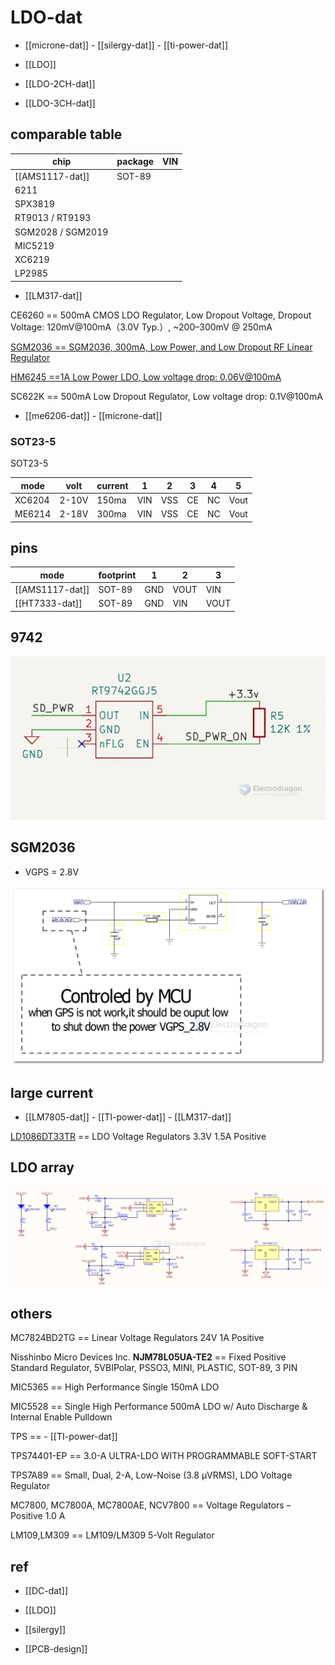 
# LDO-dat 

- [[microne-dat]] - [[silergy-dat]] - [[ti-power-dat]]

- [[LDO]]

- [[LDO-2CH-dat]]

- [[LDO-3CH-dat]]

## comparable table 

| chip              | package | VIN |
| ----------------- | ------- | --- |
| [[AMS1117-dat]]   | SOT-89  |     |
| 6211              |         |     |
| SPX3819           |         |     |
| RT9013 / RT9193   |         |     |
| SGM2028 / SGM2019 |         |     |
| MIC5219           |         |     |
| XC6219            |         |     |
| LP2985            |         |     |

- [[LM317-dat]]

CE6260 == 500mA CMOS LDO Regulator, Low Dropout Voltage, Dropout Voltage: 120mV@100mA（3.0V Typ.）, ~200–300mV @ 250mA

[SGM2036 == SGM2036, 300mA, Low Power, and Low Dropout RF Linear Regulator](https://www.sg-micro.com/rect/assets/efa85993-263c-41aa-9274-b488f59f85d5/SGM2036.pdf)

[HM6245 ==1A Low Power LDO, Low voltage drop: 0.06V@100mA](https://dfimg.dfrobot.com/5d57611a3416442fa39bffca/wiki/6f630301d84caf0e92266e3c5cf11edc.PDF)

SC622K == 500mA Low Dropout Regulator, Low voltage drop: 0.1V@100mA

- [[me6206-dat]] - [[microne-dat]]


### SOT23-5


SOT23-5 

| mode   | volt  | current | 1   | 2   | 3   | 4   | 5    |
| ------ | ----- | ------- | --- | --- | --- | --- | ---- |
| XC6204 | 2-10V | 150ma   | VIN | VSS | CE  | NC  | Vout |
| ME6214 | 2-18V | 300ma   | VIN | VSS | CE  | NC  | Vout |




## pins 

| mode            | footprint | 1   | 2    | 3    |
| --------------- | --------- | --- | ---- | ---- |
| [[AMS1117-dat]] | SOT-89    | GND | VOUT | VIN  |
| [[HT7333-dat]]  | SOT-89    | GND | VIN  | VOUT |

## 9742 

![](2024-01-18-18-11-53.png)




## SGM2036 

- VGPS = 2.8V 

![](2024-07-10-13-00-29.png)



## large current 

- [[LM7805-dat]] - [[TI-power-dat]] - [[LM317-dat]]


[LD1086DT33TR](https://www.mouser.com/ProductDetail/STMicroelectronics/LD1086DT33TR?qs=ZqrNm9%252BX9x495avHxGunSw%3D%3D&srsltid=AfmBOoo8TbJZVeh8Kv_urL5uG9JMlbgNaeSaF4P_AzeEG9Svc2ydWkUq) == LDO Voltage Regulators 3.3V 1.5A Positive



## LDO array 

![](2025-08-09-17-21-03.png)


## others 



MC7824BD2TG == Linear Voltage Regulators 24V 1A Positive

Nisshinbo Micro Devices Inc. **NJM78L05UA-TE2** == Fixed Positive Standard Regulator, 5VBIPolar, PSSO3, MINI, PLASTIC, SOT-89, 3 PIN

MIC5365 == High Performance Single 150mA LDO

MIC5528 == Single High Performance 500mA LDO w/ Auto Discharge & Internal Enable Pulldown

TPS == - [[TI-power-dat]]

TPS74401-EP == 3.0-A ULTRA-LDO WITH PROGRAMMABLE SOFT-START

TPS7A89 == Small, Dual, 2-A, Low-Noise (3.8 μVRMS), LDO Voltage Regulator

MC7800, MC7800A, MC7800AE, NCV7800 == Voltage Regulators – Positive 1.0 A


LM109,LM309 == LM109/LM309 5-Volt Regulator




## ref 

- [[DC-dat]]

- [[LDO]]

- [[silergy]]

- [[PCB-design]]